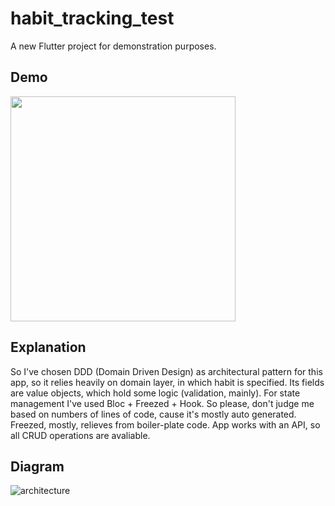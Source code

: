# habit_tracking_test

A new Flutter project for demonstration purposes.

## Demo
<img src="https://github.com/ivatar39/habit_tracking_test/blob/main/Screenrecorder-2021-05-17-13-46-53-970.gif" width="360">

## Explanation
So I've chosen DDD (Domain Driven Design) as architectural pattern for this app, so it relies heavily on domain layer, 
in which habit is specified. Its fields are value objects, which hold some logic (validation, mainly). 
For state management I've used Bloc + Freezed + Hook. So please, don't judge me based on numbers of lines of code, cause it's
mostly auto generated. Freezed, mostly, relieves from boiler-plate code.
App works with an API, so all CRUD operations are avaliable.

## Diagram
![architecture](https://resocoder.com/wp-content/uploads/2020/03/DDD-Flutter-Diagram-v3.svg)
